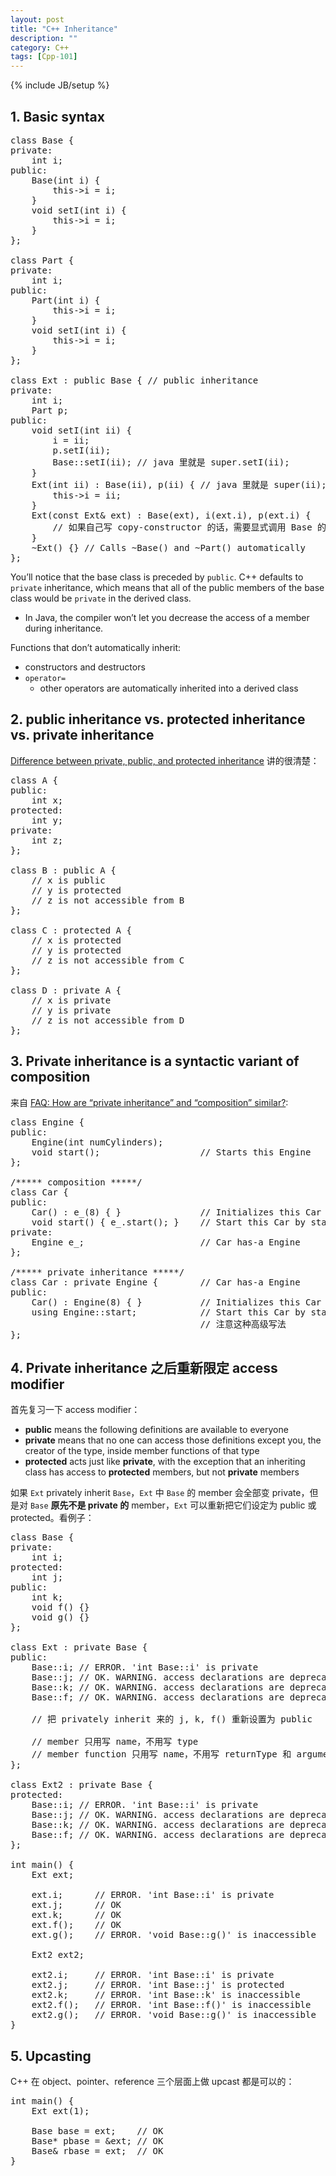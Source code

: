 ```yaml
---
layout: post
title: "C++ Inheritance"
description: ""
category: C++
tags: [Cpp-101]
---
```

{% include JB/setup %}

## 1. Basic syntax

<pre class="prettyprint linenums">
class Base {
private:
	int i;
public:
	Base(int i) {
		this->i = i;
	}
	void setI(int i) {
		this->i = i;
	}
};

class Part {
private:
	int i;
public:
	Part(int i) {
		this->i = i;
	}
	void setI(int i) {
		this->i = i;
	}
};

class Ext : public Base { // public inheritance
private: 
	int i;
	Part p;
public: 
	void setI(int ii) {
		i = ii;
		p.setI(ii);
		Base::setI(ii); // java 里就是 super.setI(ii);
	}
	Ext(int ii) : Base(ii), p(ii) { // java 里就是 super(ii);
		this->i = ii;
	}
	Ext(const Ext& ext) : Base(ext), i(ext.i), p(ext.i) {
		// 如果自己写 copy-constructor 的话，需要显式调用 Base 的 copy-constructor
	}
	~Ext() {} // Calls ~Base() and ~Part() automatically
};
</pre>

You’ll notice that the base class is preceded by `public`. C++ defaults to `private` inheritance, which means that all of the public members of the base class would be `private` in the derived class. 
	
- In Java, the compiler won’t let you decrease the access of a member during inheritance.

Functions that don’t automatically inherit:

- constructors and destructors
- `operator=`
	- other operators are automatically inherited into a derived class

## 2. public inheritance vs. protected inheritance vs. private inheritance

[Difference between private, public, and protected inheritance](http://stackoverflow.com/a/1372858) 讲的很清楚：

<pre class="prettyprint linenums">
class A {
public:
    int x;
protected:
    int y;
private:
    int z;
};

class B : public A {
    // x is public
    // y is protected
    // z is not accessible from B
};

class C : protected A {
    // x is protected
    // y is protected
    // z is not accessible from C
};

class D : private A {
    // x is private
    // y is private
    // z is not accessible from D
};
</pre>

## 3. Private inheritance is a syntactic variant of composition

来自 [FAQ: How are “private inheritance” and “composition” similar?](http://isocpp.org/wiki/faq/private-inheritance#priv-inherit-like-compos):

<pre class="prettyprint linenums">
class Engine {
public:
	Engine(int numCylinders);
	void start();					// Starts this Engine
};

/***** composition *****/
class Car {
public:
	Car() : e_(8) { }				// Initializes this Car with 8 cylinders
	void start() { e_.start(); }	// Start this Car by starting its Engine
private:
	Engine e_;						// Car has-a Engine
};

/***** private inheritance *****/
class Car : private Engine {		// Car has-a Engine
public:
	Car() : Engine(8) { }			// Initializes this Car with 8 cylinders
	using Engine::start; 			// Start this Car by starting its Engine
									// 注意这种高级写法
};
</pre>

## 4. Private inheritance 之后重新限定 access modifier

首先复习一下 access modifier：

* **public** means the following definitions are available to everyone
* **private** means that no one can access those definitions except you, the creator of the type, inside member functions of that type
* **protected** acts just like **private**, with the exception that an inheriting class has access to **protected** members, but not **private** members

如果 `Ext` privately inherit `Base`，`Ext` 中 `Base` 的 member 会全部变 private，但是对 `Base` **原先不是 private 的** member，`Ext` 可以重新把它们设定为 public 或 protected。看例子：

<pre class="prettyprint linenums">
class Base {
private:
	int i;
protected: 
	int j;
public:
	int k;
    void f() {}
	void g() {}
};

class Ext : private Base {
public:
    Base::i; // ERROR. 'int Base::i' is private
    Base::j; // OK. WARNING. access declarations are deprecated in favour of using-declarations
    Base::k; // OK. WARNING. access declarations are deprecated in favour of using-declarations
    Base::f; // OK. WARNING. access declarations are deprecated in favour of using-declarations
	
	// 把 privately inherit 来的 j, k, f() 重新设置为 public
	
	// member 只用写 name，不用写 type
	// member function 只用写 name，不用写 returnType 和 argument list
};

class Ext2 : private Base {
protected:
    Base::i; // ERROR. 'int Base::i' is private
    Base::j; // OK. WARNING. access declarations are deprecated in favour of using-declarations
    Base::k; // OK. WARNING. access declarations are deprecated in favour of using-declarations
    Base::f; // OK. WARNING. access declarations are deprecated in favour of using-declarations
};
 
int main() {   
    Ext ext;
    
	ext.i; 		// ERROR. 'int Base::i' is private
    ext.j;		// OK
    ext.k;		// OK
	ext.f();	// OK
    ext.g(); 	// ERROR. 'void Base::g()' is inaccessible
    
    Ext2 ext2;
    
    ext2.i; 	// ERROR. 'int Base::i' is private
    ext2.j;		// ERROR. 'int Base::j' is protected
    ext2.k;		// ERROR. 'int Base::k' is inaccessible
	ext2.f();	// ERROR. 'int Base::f()' is inaccessible
    ext2.g(); 	// ERROR. 'void Base::g()' is inaccessible
}
</pre>

## 5. Upcasting

C++ 在 object、pointer、reference 三个层面上做 upcast 都是可以的：

<pre class="prettyprint linenums">
int main() {
	Ext ext(1);
	
	Base base = ext;	// OK
	Base* pbase = &ext;	// OK
	Base& rbase = ext;	// OK
}
</pre>